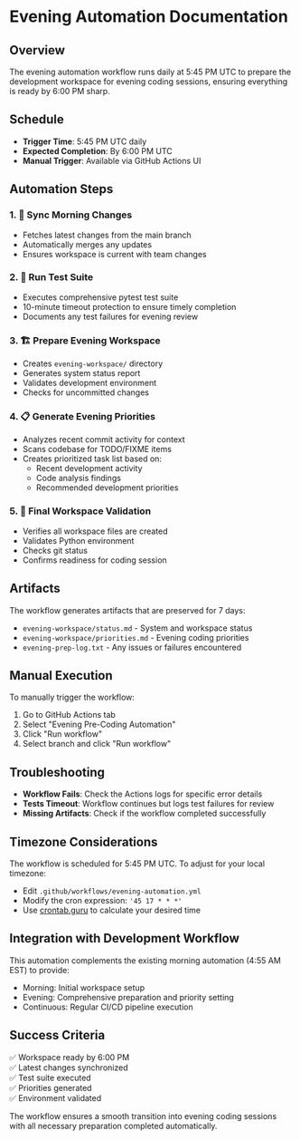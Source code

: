 # Evening Automation Documentation

## Overview
The evening automation workflow runs daily at 5:45 PM UTC to prepare the development workspace for evening coding sessions, ensuring everything is ready by 6:00 PM sharp.

## Schedule
- **Trigger Time**: 5:45 PM UTC daily
- **Expected Completion**: By 6:00 PM UTC
- **Manual Trigger**: Available via GitHub Actions UI

## Automation Steps

### 1. 🔄 Sync Morning Changes
- Fetches latest changes from the main branch
- Automatically merges any updates
- Ensures workspace is current with team changes

### 2. 🧪 Run Test Suite
- Executes comprehensive pytest test suite
- 10-minute timeout protection to ensure timely completion
- Documents any test failures for evening review

### 3. 🏗️ Prepare Evening Workspace
- Creates `evening-workspace/` directory
- Generates system status report
- Validates development environment
- Checks for uncommitted changes

### 4. 📋 Generate Evening Priorities
- Analyzes recent commit activity for context
- Scans codebase for TODO/FIXME items
- Creates prioritized task list based on:
  - Recent development activity
  - Code analysis findings
  - Recommended development priorities

### 5. 🎯 Final Workspace Validation
- Verifies all workspace files are created
- Validates Python environment
- Checks git status
- Confirms readiness for coding session

## Artifacts
The workflow generates artifacts that are preserved for 7 days:
- `evening-workspace/status.md` - System and workspace status
- `evening-workspace/priorities.md` - Evening coding priorities
- `evening-prep-log.txt` - Any issues or failures encountered

## Manual Execution
To manually trigger the workflow:
1. Go to GitHub Actions tab
2. Select "Evening Pre-Coding Automation"
3. Click "Run workflow"
4. Select branch and click "Run workflow"

## Troubleshooting
- **Workflow Fails**: Check the Actions logs for specific error details
- **Tests Timeout**: Workflow continues but logs test failures for review
- **Missing Artifacts**: Check if the workflow completed successfully

## Timezone Considerations
The workflow is scheduled for 5:45 PM UTC. To adjust for your local timezone:
- Edit `.github/workflows/evening-automation.yml`
- Modify the cron expression: `'45 17 * * *'`
- Use [crontab.guru](https://crontab.guru) to calculate your desired time

## Integration with Development Workflow
This automation complements the existing morning automation (4:55 AM EST) to provide:
- Morning: Initial workspace setup
- Evening: Comprehensive preparation and priority setting
- Continuous: Regular CI/CD pipeline execution

## Success Criteria
✅ Workspace ready by 6:00 PM  
✅ Latest changes synchronized  
✅ Test suite executed  
✅ Priorities generated  
✅ Environment validated  

The workflow ensures a smooth transition into evening coding sessions with all necessary preparation completed automatically.